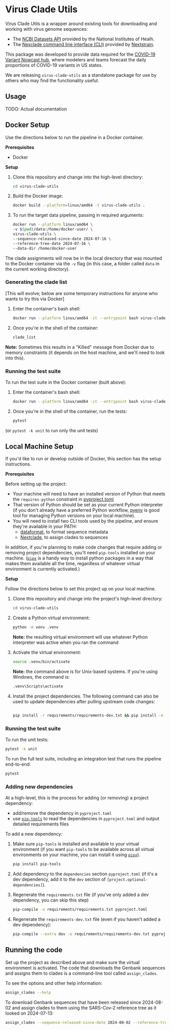 # Virus Clade Utils

Virus Clade Utils is a wrapper around existing tools for downloading and working with virus genome sequences:

* The [NCBI Datasets API](https://www.ncbi.nlm.nih.gov/datasets/docs/v2/reference-docs/rest-api/) provided by the National Institutes of Healh.
* The [Nexclade command line interface (CLI)](https://docs.nextstrain.org/projects/nextclade/en/stable/user/nextclade-cli/index.html) provided by [Nextstrain](https://docs.nextstrain.org/en/latest/).

This package was developed to provide data required for the [COVID-19 Variant Nowcast hub](https://github.com/reichlab/variant-nowcast-hub), where modelers and teams forecast the daily proportions of COVID-19 variants in US states.

We are releasing `virus-clade-utils` as a standalone package for use by others who may find the functionality useful.


## Usage

TODO: Actual documentation


## Docker Setup

Use the directions below to run the pipeline in a Docker container.

**Prerequisites**

- Docker

**Setup**

1. Clone this repository and change into the high-level directory:

    ```bash
    cd virus-clade-utils
    ```
2. Build the Docker image:

    ```bash
    docker build --platform=linux/amd64 -t virus-clade-utils .
    ```

3. To run the target data pipeline, passing in required arguments:

    ```bash
    docker run --platform linux/amd64 \
    -v $(pwd)/data:/home/docker-user/ \
    virus-clade-utils \
    --sequence-released-since-date 2024-07-16 \
    --reference-tree-date 2024-07-16 \
    --data-dir /home/docker-user
    ```

The clade assignments will now be in the local directory that was mounted to the Docker container via the `-v` flag (in this case, a folder called `data` in the current working directory).


### Generating the clade list

[This will evolve; below are some temporary instructions for anyone who wants to try this via Docker]

1. Enter the container's bash shell:

    ```bash
    docker run --platform linux/amd64 -it --entrypoint bash virus-clade-utils
    ```

2. Once you're in the shell of the container:

    ```bash
    clade_list
    ```

**Note:** Sometimes this results in a "Killed" message from Docker due to memory constraints (it depends on the host machine, and we'll need to look into this).

### Running the test suite

To run the test suite in the Docker container (built above):

1. Enter the container's bash shell:

    ```bash
    docker run --platform linux/amd64 -it --entrypoint bash virus-clade-utils
    ```

2. Once you're in the shell of the container, run the tests:

    ```bash
    pytest
    ```

(or `pytest -k unit` to run only the unit tests)

## Local Machine Setup

If you'd like to run or develop outside of Docker, this section has the setup instructions.

**Prerequisites**

Before setting up the project:

- Your machine will need to have an installed version of Python that meets the `requires-python` constraint in [pyproject.toml](pyproject.toml)
- That version of Python should be set as your current Python interpreter (if you don't already have a preferred Python workflow, [pyenv](https://github.com/pyenv/pyenv) is good tool for managing Python versions on your local machine).
- You will need to install two CLI tools used by the pipeline, and ensure they're available in your PATH:
    - [dataformat](https://www.ncbi.nlm.nih.gov/datasets/docs/v2/download-and-install/), to format sequence metadata
    - [Nextclade](https://docs.nextstrain.org/projects/nextclade/en/stable/user/nextclade-cli/installation/index.html), to assign clades to sequences

In addition, if you're planning to make code changes that require adding or removing project dependencies, you'll need `pip-tools` installed on your machine. ([`pipx`](https://github.com/pypa/pipx) is a handy way to install python packages in a way that makes them available all the time, regardless of whatever virtual environment is currently activated.)

**Setup**

Follow the directions below to set this project up on your local machine.

1. Clone this repository and change into the project's high-level directory:

    ```bash
    cd virus-clade-utils
    ```

2. Create a Python virtual environment:

    ```bash
    python -m venv .venv
    ```

    **Note:** the resulting virtual environment will use whatever Python interpreter was active when you ran the command

3. Activate the virtual environment:

    ```bash
    source .venv/bin/activate
    ```

    **Note:** the command above is for Unix-based systems. If you're using Windows, the command is:

    ```bash
    .venv\Scripts\activate
    ```

4. Install the project dependencies. The following command can also be used to update dependencies after pulling upstream code changes:

    ```bash

    pip install -r requirements/requirements-dev.txt && pip install -e .
    ```

### Running the test suite

To run the unit tests:

```bash
pytest -k unit
```

To run the full test suite, including an integration test that runs the pipeline end-to-end:

```bash
pytest
```

### Adding new dependencies

At a high-level, this is the process for adding (or removing) a project dependency:

- add/remove the dependency in `pyproject.toml`
- use [`pip-tools`](https://github.com/jazzband/pip-tools) to read the dependencies in `pyproject.toml` and output detailed requirements files

To add a new dependency:

1. Make sure `pip-tools` is installed and available to your virtual environment (if you want `pip-tools` to be available across all virtual environments on your machine, you can install it using [`pipx`](https://pipx.pypa.io/stable/)).

    ```bash
    pip install pip-tools
    ```

2. Add dependency to the `dependencies` section `pyproject.toml` (if it's a dev dependency,
add it to the `dev` section of `[project.optional-dependencies]`).

3. Regenerate the `requirements.txt` file (if you've only added a dev dependency, you can skip this step)
    ```bash
    pip-compile -o requirements/requirements.txt pyproject.toml
    ```

4. Regenerate the `requirements-dev.txt` file (even if you haven't added a dev dependency):
    ```bash
    pip-compile --extra dev -o requirements/requirements-dev.txt pyproject.toml
    ```

## Running the code

Set up the project as described above and make sure the virtual environment is activated. The code that downloads the Genbank
sequences and assigns them to clades is a command-line tool called `assign_clades`.

To see the options and other help information:

```bash
assign_clades --help
```

To download Genbank sequences that have been released since 2024-08-02 and assign clades to them using the SARS-Cov-2 reference tree as it looked on 2024-07-13:

```bash
assign_clades --sequence-released-since-date 2024-08-02 --reference-tree-date 2024-07-13
```
